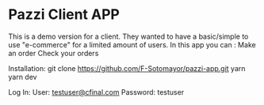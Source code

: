 # Pazzi Client APP

This is a demo version for a client. They wanted to have a basic/simple to use "e-commerce" for a limited amount of users. 
In this app you can :
Make an order
Check your orders


Installation:
git clone https://github.com/F-Sotomayor/pazzi-app.git
yarn 
yarn dev

Log In:
User: testuser@cfinal.com
Password: testuser
